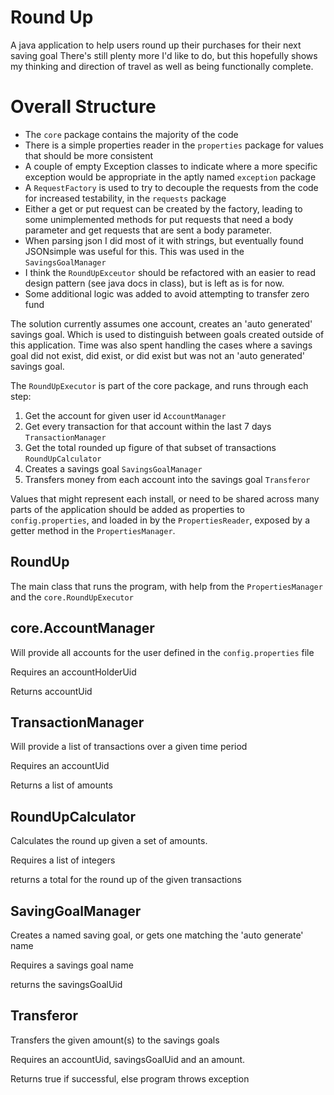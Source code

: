 # Round Up

A java application to help users round up their purchases for their next saving goal
There's still plenty more I'd like to do, but this hopefully shows my thinking and direction of travel as well as
being functionally complete.

# Overall Structure

- The `core` package contains the majority of the code
- There is a simple properties reader in the `properties` package for values that should be more consistent
- A couple of empty Exception classes to indicate where a more specific exception would be appropriate in the aptly named `exception` package
- A `RequestFactory` is used to try to decouple the requests from the code for increased testability, in the `requests` package
- Either a get or put request can be created by the factory, leading to some unimplemented methods for put requests that need a body parameter and get requests that are sent a body parameter.
- When parsing json I did most of it with strings, but eventually found JSONsimple was useful for this. This was used in the `SavingsGoalManager`
- I think the `RoundUpExceutor` should be refactored with an easier to read design pattern (see java docs in class), but is left as is for now.
- Some additional logic was added to avoid attempting to transfer zero fund

The solution currently assumes one account, creates an 'auto generated' savings goal. Which is used to distinguish between goals created outside of this application. Time was also spent handling the cases where a savings goal did not exist, did exist, or did exist but was not an 'auto generated' savings goal.

The `RoundUpExecutor` is part of the core package, and runs through each step:
1. Get the account for given user id `AccountManager`
1. Get every transaction for that account within the last 7 days `TransactionManager`
1. Get the total rounded up figure of that subset of transactions `RoundUpCalculator`
1. Creates a savings goal `SavingsGoalManager`
1. Transfers money from each account into the savings goal `Transferor`

Values that might represent each install, or need to be shared across many parts of the application should be added as 
properties to `config.properties`, and loaded in by the `PropertiesReader`, exposed by a getter method in the 
`PropertiesManager`.

## RoundUp
The main class that runs the program, with help from the `PropertiesManager` and the `core.RoundUpExecutor`

## core.AccountManager
Will provide all accounts for the user defined in the `config.properties` file

Requires an accountHolderUid

Returns accountUid

## TransactionManager
Will provide a list of transactions over a given time period

Requires an accountUid

Returns a list of amounts

## RoundUpCalculator
Calculates the round up given a set of amounts.

Requires a list of integers

returns a total for the round up of the given transactions

## SavingGoalManager
Creates a named saving goal, or gets one matching the 'auto generate' name

Requires a savings goal name

returns the savingsGoalUid

## Transferor
Transfers the given amount(s) to the savings goals

Requires an accountUid, savingsGoalUid and an amount.

Returns true if successful, else program throws exception

